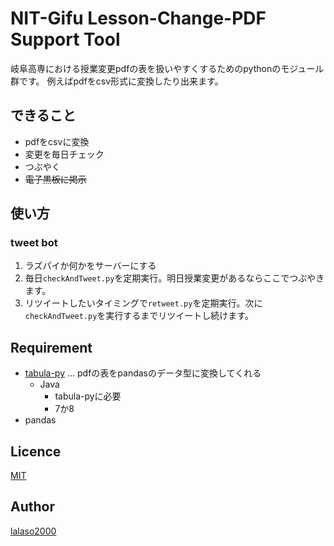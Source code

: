 NIT-Gifu Lesson-Change-PDF Support Tool
====

岐阜高専における授業変更pdfの表を扱いやすくするためのpythonのモジュール群です。
例えばpdfをcsv形式に変換したり出来ます。


## できること
* pdfをcsvに変換
* 変更を毎日チェック
* つぶやく
* ~~電子黒板に掲示~~


## 使い方
### tweet bot
1. ラズパイか何かをサーバーにする
1. 毎日`checkAndTweet.py`を定期実行。明日授業変更があるならここでつぶやきます。
1. リツイートしたいタイミングで`retweet.py`を定期実行。次に`checkAndTweet.py`を実行するまでリツイートし続けます。


## Requirement
* [tabula-py](https://github.com/chezou/tabula-py) … pdfの表をpandasのデータ型に変換してくれる
    * Java
        * tabula-pyに必要
        * 7か8
* pandas


## Licence

[MIT](https://github.com/tcnksm/tool/blob/master/LICENCE)

## Author

[lalaso2000](https://github.com/lalaso2000)
